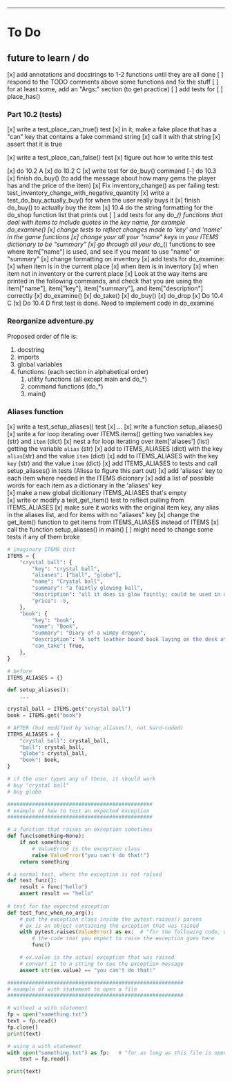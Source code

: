 ****
# To Do

## future to learn / do

[x] add annotations and docstrings to 1-2 functions until they are all done
[ ] respond to the TODO comments above some functions and fix the stuff
[ ] for at least some, add an "Args:" section (to get practice)
[ ] add tests for
    [ ] place_has()

### Part 10.2 (tests)

[x] write a test_place_can_true() test
[x] in it, make a fake place that has a "can" key that contains a fake command string
[x] call it with that string
[x] assert that it is true

[x] write a test_place_can_false() test
[x] figure out how to write this test

[x] do 10.2 A
[x] do 10.2 C
[x] write test for do_buy() command
[-] do 10.3
[x] finish do_buy() (to add the message about how many gems the player has and
    the price of the item)
[x] Fix inventory_change() as per failing test: test_inventory_change_with_negative_quantity
[x] write a test_do_buy_actually_buy() for when the user really buys it
[x] finish do_buy() to actually buy the item
[x] 10.4 do the string formatting for the do_shop function list that prints out
[ ] add tests for any do_*() functions that deal with items to include quotes in
    the key name, for example do_examine()
[x] change tests to reflect changes made to 'key' and 'name' in the game functions
[x] change your all your "name" keys in your ITEMS dictionary to be "summary"
[x] go through all your do_*() functions to see where item["name"] is used, and see if you meant to use "name" or "summary"
[x] change formatting on inventory
[x] add tests for do_examine:
    [x] when item is in the current place
    [x] when item is in inventory
    [x] when item not in inventory or the current place
[x] Look at the way items are printed in the following commands, and check that
    you are using the item["name"], item["key"], item["summary"], and
    item["description"] correctly
    [x] do_examine()
    [x] do_take()
    [x] do_buy()
    [x] do_drop
[x] Do 10.4 C
[x] Do 10.4 D first test is done. Need to implement code in do_examine

### Reorganize adventure.py

Proposed order of file is:

1. docstring
2. imports
3. global variables
4. functions: (each section in alphabetical order)
   1. utility functions (all except main and do_*)
   2. command functions (do_*)
   3. main()

### Aliases function

[x] write a test_setup_aliases() test
    [x] ...
[x] write a function setup_aliases() 
    [x] write a for loop iterating over ITEMS.items() getting two variables `key` (str) and `item` (dict)
        [x] nest a for loop iterating over item['aliases'] (list) getting the variable `alias` (str)
            [x] add to ITEMS_ALIASES (dict) with the key `alias`(str) and the value `item` (dict) 
    [x] add to ITEMS_ALIASES with the key `key` (str) and the value `item` (dict)
[x] add ITEMS_ALIASES to tests and call setup_aliases() in tests (Alissa to figure this part out)
[x] add 'aliases' key to each item where needed in the ITEMS dicionary
    [x] add a list of possible words for each item as a dictionary in the 'aliases' key   
[x] make a new global dicitionary ITEMS_ALIASES that's empty    
[x] write or modify a test_get_item() test to reflect pulling from ITEMS_ALIASES
    [x] make sure it works with the original item key, any alias in the aliases list, and for items with no "aliases" key
[x] change the get_item() function to get items from ITEMS_ALIASES instead of ITEMS
[x] call the function setup_aliases() in main()
[ ] might need to change some tests if any of them broke

```python
# imaginary ITEMS dict
ITEMS = {
    "crystal ball": {
        "key": "crystal ball",
        "aliases": ["ball", "globe"],
        "name": "Crystal ball",
        "summary": "a faintly glowing ball",
        "description": "all it does is glow faintly; could be used in dark places.",
        "price": -5,
    },
    "book": {
        "key": "book",
        "name": "Book",
        "summary": "Diary of a wimpy dragon",
        "description": "A soft leather bound book laying on the desk at home. There may be useful information in it.",
        "can_take": True,
    },
}

# before
ITEMS_ALIASES = {}

def setup_aliases():
    ...

crystal_ball = ITEMS.get("crystal ball")
book = ITEMS.get("book")

# AFTER (but modified by setup_aliases(), not hard-coded)
ITEMS_ALIASES = {
    "crystal ball": crystal_ball,
    "ball": crystal_ball,
    "globe": crystal_ball,
    "book": book,
}

# if the user types any of these, it should work
# buy "crystal ball"
# buy globe
```
```python
###############################################
# example of how to test an expected exception
###############################################

# a function that raises an exception sometimes
def func(something=None):
    if not something:
        # ValueError is the exception class
        raise ValueError("you can't do that!")
    return something

# a normal test, where the exception is not raised
def test_func():
    result = func("hello")
    assert result == "hello"
    
# test for the expected exception
def test_func_when_no_arg():
    # put the exception class inside the pytest.raises() parens
    # ex is an object containing the exception that was raised
    with pytest.raises(ValueError) as ex:  # "for the following code, we expect an exception to be raised"
        # the code that you expect to raise the exception goes here
        func()

    # ex.value is the actual exception that was raised
    # convert it to a string to see the exception message
    assert str(ex.value) == "you can't do that!"

#########################################################
# example of with statement to open a file
#########################################################

# without a with statement
fp = open("something.txt")
text = fp.read()
fp.close()
print(text)

# using a with statement
with open("something.txt") as fp:   # "for as long as this file is open"
    text = fp.read()

print(text)

